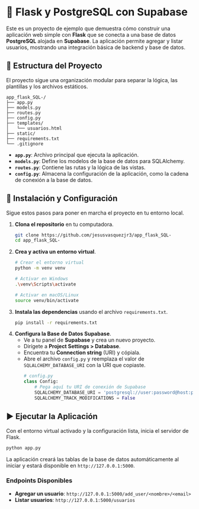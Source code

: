 # 📝 Flask y PostgreSQL con Supabase

Este es un proyecto de ejemplo que demuestra cómo construir una aplicación web simple con **Flask** que se conecta a una base de datos **PostgreSQL** alojada en **Supabase**. La aplicación permite agregar y listar usuarios, mostrando una integración básica de backend y base de datos.

## 📂 Estructura del Proyecto

El proyecto sigue una organización modular para separar la lógica, las plantillas y los archivos estáticos.

```
app_flask_SQL-/
├── app.py
├── models.py
├── routes.py
├── config.py
├── templates/
│   └── usuarios.html
├── static/
├── requirements.txt
└── .gitignore
```

  * **`app.py`**: Archivo principal que ejecuta la aplicación.
  * **`models.py`**: Define los modelos de la base de datos para SQLAlchemy.
  * **`routes.py`**: Contiene las rutas y la lógica de las vistas.
  * **`config.py`**: Almacena la configuración de la aplicación, como la cadena de conexión a la base de datos.

## 🚀 Instalación y Configuración

Sigue estos pasos para poner en marcha el proyecto en tu entorno local.

1.  **Clona el repositorio** en tu computadora.
    ```bash
    git clone https://github.com/jesusvasquezjr3/app_flask_SQL-
    cd app_flask_SQL-
    ```
2.  **Crea y activa un entorno virtual**.
    ```bash
    # Crear el entorno virtual
    python -m venv venv

    # Activar en Windows
    .\venv\Scripts\activate

    # Activar en macOS/Linux
    source venv/bin/activate
    ```
3.  **Instala las dependencias** usando el archivo `requirements.txt`.
    ```bash
    pip install -r requirements.txt
    ```
4.  **Configura la Base de Datos Supabase**.
      * Ve a tu panel de **Supabase** y crea un nuevo proyecto.
      * Dirígete a **Project Settings \> Database**.
      * Encuentra tu **Connection string** (URI) y cópiala.
      * Abre el archivo `config.py` y reemplaza el valor de `SQLALCHEMY_DATABASE_URI` con la URI que copiaste.
        ```python
        # config.py
        class Config:
            # Pega aquí tu URI de conexión de Supabase
            SQLALCHEMY_DATABASE_URI = 'postgresql://user:password@host:port/database'
            SQLALCHEMY_TRACK_MODIFICATIONS = False
        ```

## ▶️ Ejecutar la Aplicación

Con el entorno virtual activado y la configuración lista, inicia el servidor de Flask.

```bash
python app.py
```

La aplicación creará las tablas de la base de datos automáticamente al iniciar y estará disponible en `http://127.0.0.1:5000`.

### Endpoints Disponibles

  * **Agregar un usuario**: `http://127.0.0.1:5000/add_user/<nombre>/<email>`
  * **Listar usuarios**: `http://127.0.0.1:5000/usuarios`
